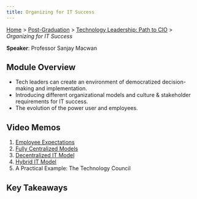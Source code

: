 ```yaml
---
title: Organizing for IT Success
---
```


[Home](../../../index.md) > [Post-Graduation](../../index.md) > [Technology Leadership: Path to CIO](../index.md) > _Organizing for IT Success_

**Speaker**: Professor Sanjay Macwan

## Module Overview

- Tech leaders can create an environment of democratized decision-making and implementation.
- Introducing different organizational models and culture & stakeholder requirements for IT success.
- The evolution of the power user and employees.

## Video Memos

1. [Employee Expectations](./Video-1-Memo.md)
2. [Fully Centralized Models](./Video-2-Memo.md)
3. [Decentralized IT Model](./Video-3-Memo.md)
4. [Hybrid IT Model](./Video-4-Memo.md)
5. A Practical Example: The Technology Council

## Key Takeaways
